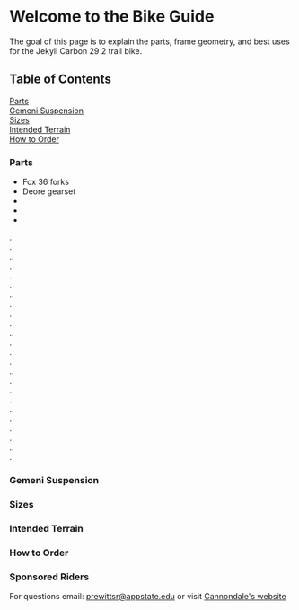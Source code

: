 # **Welcome to the Bike Guide**
The goal of this page is to explain the parts, frame geometry, and best uses for the Jekyll Carbon 29 2 trail bike. 

## Table of Contents
[Parts](#parts)  
[Gemeni Suspension](#gemeni-suspension)  
[Sizes](#sizes)  
[Intended Terrain](#intended-terrain)  
[How to Order](#how-to-order)  

### Parts
* Fox 36 forks
* Deore gearset
*
*
*
.  
.  
..  
.  
.  
.  
..  
.  
.  
.  
..  
.  
.  
.  
..  
.  
.  
.  
..  
.  
.  
.  
..  
.  
### Gemeni Suspension





### Sizes





### Intended Terrain

### How to Order



### Sponsored Riders





For questions email: <prewittsr@appstate.edu>
or visit [Cannondale's website](https://www.cannondale.com/en-it/bikes/mountain/trail-bikes/jekyll/jekyll-carbon-29-2?sku=c21200m10sm)
